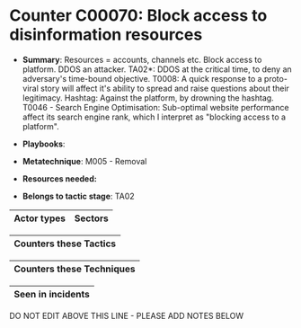 # Counter C00070: Block access to disinformation resources

* **Summary**: Resources = accounts, channels etc. Block access to platform. DDOS an attacker. TA02*: DDOS at the critical time, to deny an adversary's time-bound objective. T0008: A quick response to a proto-viral story will affect it's ability to spread and raise questions about their legitimacy. Hashtag: Against the platform, by drowning the hashtag. T0046 - Search Engine Optimisation: Sub-optimal website performance affect its search engine rank, which I interpret as "blocking access to a platform".

* **Playbooks**: 

* **Metatechnique**: M005 - Removal

* **Resources needed:** 

* **Belongs to tactic stage**: TA02


| Actor types | Sectors |
| ----------- | ------- |



| Counters these Tactics |
| ---------------------- |



| Counters these Techniques |
| ------------------------- |



| Seen in incidents |
| ----------------- |


DO NOT EDIT ABOVE THIS LINE - PLEASE ADD NOTES BELOW